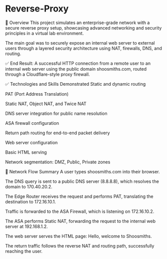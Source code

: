 # Reverse-Proxy

🌟 Overview
This project simulates an enterprise-grade network with a secure reverse proxy setup, showcasing advanced networking and security principles in a virtual lab environment.

The main goal was to securely expose an internal web server to external users through a layered security architecture using NAT, firewalls, DNS, and routing.

✅ End Result: A successful HTTP connection from a remote user to an internal web server using the public domain shoosmiths.com, routed through a Cloudflare-style proxy firewall.

✅ Technologies and Skills Demonstrated
Static and dynamic routing

PAT (Port Address Translation)

Static NAT, Object NAT, and Twice NAT

DNS server integration for public name resolution

ASA firewall configuration

Return path routing for end-to-end packet delivery

Web server configuration

Basic HTML serving

Network segmentation: DMZ, Public, Private zones

🚀 Network Flow Summary
A user types shoosmiths.com into their browser.

The DNS query is sent to a public DNS server (8.8.8.8), which resolves the domain to 170.40.20.2.

The Edge Router receives the request and performs PAT, translating the destination to 172.16.10.1.

Traffic is forwarded to the ASA Firewall, which is listening on 172.16.10.2.

The ASA performs Static NAT, forwarding the request to the internal web server at 192.168.1.2.

The web server serves the HTML page:
Hello, welcome to Shoosmiths.

The return traffic follows the reverse NAT and routing path, successfully reaching the user.
